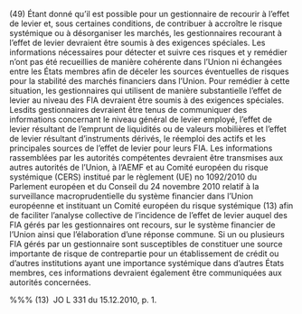 (49) Étant donné qu’il est possible pour un gestionnaire de recourir à l’effet de levier et, sous certaines conditions, de contribuer à accroître le risque systémique ou à désorganiser les marchés, les gestionnaires recourant à l’effet de levier devraient être soumis à des exigences spéciales. Les informations nécessaires pour détecter et suivre ces risques et y remédier n’ont pas été recueillies de manière cohérente dans l’Union ni échangées entre les États membres afin de déceler les sources éventuelles de risques pour la stabilité des marchés financiers dans l’Union. Pour remédier à cette situation, les gestionnaires qui utilisent de manière substantielle l’effet de levier au niveau des FIA devraient être soumis à des exigences spéciales. Lesdits gestionnaires devraient être tenus de communiquer des informations concernant le niveau général de levier employé, l’effet de levier résultant de l’emprunt de liquidités ou de valeurs mobilières et l’effet de levier résultant d’instruments dérivés, le réemploi des actifs et les principales sources de l’effet de levier pour leurs FIA. Les informations rassemblées par les autorités compétentes devraient être transmises aux autres autorités de l’Union, à l’AEMF et au Comité européen du risque systémique (CERS) institué par le règlement (UE) no 1092/2010 du Parlement européen et du Conseil du 24 novembre 2010 relatif à la surveillance macroprudentielle du système financier dans l’Union européenne et instituant un Comité européen du risque systémique (13) afin de faciliter l’analyse collective de l’incidence de l’effet de levier auquel des FIA gérés par les gestionnaires ont recours, sur le système financier de l’Union ainsi que l’élaboration d’une réponse commune. Si un ou plusieurs FIA gérés par un gestionnaire sont susceptibles de constituer une source importante de risque de contrepartie pour un établissement de crédit ou d’autres institutions ayant une importance systémique dans d’autres États membres, ces informations devraient également être communiquées aux autorités concernées.

%%% (13)  JO L 331 du 15.12.2010, p. 1.